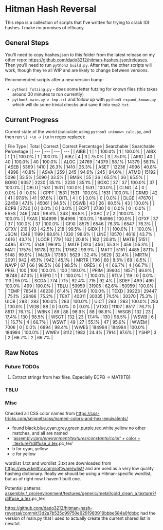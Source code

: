 # Hitman Hash Reversal

This repo is a collection of scripts that I've written for trying to crack IOI
hashes. I make no promises of efficacy.

## General Steps

You'll need to copy hashes.json to this folder from the latest release on my other repo: https://github.com/dado3212/hitman-hashes-json/releases.
Then you'll need to run `python3 build.py`. After that, the other scripts will work, though they're all WIP and
are likely to change between versions.

Recommended scripts after a new version bump:
* `python3 futzing.py` - does some letter futzing for known files (this takes around 30 minutes to run currently)
* `python3 main.py > tmp.txt` and follow up with `python3 expand_known.py` which will do some trivial checks and save it into `tmp2.txt`.

## Current Progress

Current state of the world (calculate using `python3 unknown_calc.py`, and then run `\| +\n` -> `|\n` in regex replace):

| File Type | Total | Correct | Correct Percentage | Searchable | Searchable Percentage |
| --- | --- | --- | --- |
| AIBB | 1 | 1 | 100.0% | 1 | 100.0% |
| AIBX | 1 | 1 | 100.0% | 1 | 100.0% |
| AIBZ | 4 | 3 | 75.0% | 3 | 75.0% |
| AIRG | 40 | 40 | 100.0% | 40 | 100.0% |
| ALOC | 24769 | 14379 | 58.1% | 14379 | 58.1% |
| ASEB | 5369 | 1410 | 26.3% | 1410 | 26.3% |
| ASET | 12236 | 4996 | 40.8% | 4996 | 40.8% |
| ASVA | 259 | 245 | 94.6% | 245 | 94.6% |
| ATMD | 15192 | 5096 | 33.5% | 5096 | 33.5% |
| BMSK | 55 | 36 | 65.5% | 36 | 65.5% |
| BORG | 6357 | 2230 | 35.1% | 2230 | 35.1% |
| BOXC | 37 | 37 | 100.0% | 37 | 100.0% |
| CBLU | 1531 | 1531 | 100.0% | 1531 | 100.0% |
| CLNG | 4 | 0 | 0.0% | 0 | 0.0% |
| CPPT | 1531 | 1531 | 100.0% | 1531 | 100.0% |
| CRMD | 42 | 41 | 97.6% | 41 | 97.6% |
| DITL | 4 | 0 | 0.0% | 0 | 0.0% |
| DLGE | 47670 | 22459 | 47.1% | 45061 | 94.5% |
| DSWB | 43 | 26 | 60.5% | 43 | 100.0% |
| ECPB | 2730 | 0 | 0.0% | 0 | 0.0% |
| ECPT | 2730 | 0 | 0.0% | 0 | 0.0% |
| ERES | 246 | 243 | 98.8% | 243 | 98.8% |
| FXAC | 2 | 2 | 100.0% | 2 | 100.0% |
| FXAS | 184999 | 184996 | 100.0% | 184996 | 100.0% |
| GFXF | 37 | 37 | 100.0% | 37 | 100.0% |
| GFXI | 8575 | 6546 | 76.3% | 6547 | 76.3% |
| GFXV | 219 | 93 | 42.5% | 218 | 99.5% |
| GIDX | 1 | 1 | 100.0% | 1 | 100.0% |
| JSON | 1349 | 1199 | 88.9% | 1330 | 98.6% |
| LINE | 10570 | 4616 | 43.7% | 4616 | 43.7% |
| LOCR | 779 | 162 | 20.8% | 162 | 20.8% |
| MATB | 5151 | 4485 | 87.1% | 5148 | 99.9% |
| MATE | 824 | 456 | 55.3% | 456 | 55.3% |
| MATI | 17575 | 16178 | 92.1% | 17562 | 99.9% |
| MATT | 5151 | 4485 | 87.1% | 5148 | 99.9% |
| MJBA | 17388 | 5629 | 32.4% | 5629 | 32.4% |
| MRTN | 2091 | 942 | 45.1% | 942 | 45.1% |
| MRTR | 796 | 68 | 8.5% | 68 | 8.5% |
| NAVP | 67 | 66 | 98.5% | 66 | 98.5% |
| ORES | 6 | 4 | 66.7% | 4 | 66.7% |
| PREL | 100 | 100 | 100.0% | 100 | 100.0% |
| PRIM | 39604 | 18571 | 46.9% | 18748 | 47.3% |
| REPO | 1 | 1 | 100.0% | 1 | 100.0% |
| RTLV | 119 | 0 | 0.0% | 113 | 95.0% |
| SCDA | 774 | 715 | 92.4% | 715 | 92.4% |
| SDEF | 499 | 499 | 100.0% | 499 | 100.0% |
| TBLU | 50959 | 31905 | 62.6% | 50959 | 100.0% |
| TEMP | 78549 | 48230 | 61.4% | 78549 | 100.0% |
| TEXD | 39223 | 29447 | 75.1% | 29486 | 75.2% |
| TEXT | 40311 | 30035 | 74.5% | 30370 | 75.3% |
| UICB | 283 | 283 | 100.0% | 283 | 100.0% |
| UICT | 283 | 283 | 100.0% | 283 | 100.0% |
| VIDB | 88 | 0 | 0.0% | 0 | 0.0% |
| VTXD | 11107 | 8517 | 76.7% | 8517 | 76.7% |
| WBNK | 89 | 88 | 98.9% | 88 | 98.9% |
| WSGB | 132 | 23 | 17.4% | 130 | 98.5% |
| WSGT | 132 | 23 | 17.4% | 130 | 98.5% |
| WSWB | 6 | 1 | 16.7% | 4 | 66.7% |
| WSWT | 49 | 27 | 55.1% | 47 | 95.9% |
| WWEM | 7006 | 0 | 0.0% | 6894 | 98.4% |
| WWES | 184994 | 184994 | 100.0% | 184994 | 100.0% |
| WWEV | 8112 | 1982 | 24.4% | 7914 | 97.6% |
| YSHP | 3 | 2 | 66.7% | 2 | 66.7% |

## Raw Notes

### Future TODOs
1. Extract strings from hex files. Especially ECPB -> MAT[ITB]

### TBLU



### Misc

Checked all CSS color names from https://css-tricks.com/snippets/css/named-colors-and-hex-equivalents/
- found black,blue,cyan,grey,green,purple,red,white,yellow no other matches, and all are named
- '[assembly:/_pro/environment/textures/constants/color_' + color + '.texture?/diffuse_a.tex](ascolormap).pc_tex'
- b for cyan, yellow
- c for yellow

wordlist_1.txt and wordlist_3.txt are downloaded from https://www.keithv.com/software/wlist/ and are used as a very
low quality hashing dictionary. Really we should be using a Hitman-specific wordlist, but as of right now
I haven't built one.

Potential patterns:
[assembly:/_pro/environment/textures/generic/metal/gold_clean_a.texture?/diffuse_a.tex](ascolormap).pc_tex

https://github.com/dado3212/hitman-hash-reversal/commit/3d2a7b525c99750e6291960919bbbe584a0fdbbc had the version of main.py that I used to actually create the current shared list in new.txt.